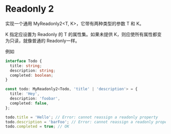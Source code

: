 # Readonly 2

实现一个通用 MyReadonly2<T, K>，它带有两种类型的参数 T 和 K。

K 指定应设置为 Readonly 的 T 的属性集。如果未提供 K，则应使所有属性都变为只读，就像普通的 Readonly<T>一样。

例如

```ts
interface Todo {
  title: string;
  description: string;
  completed: boolean;
}

const todo: MyReadonly2<Todo, 'title' | 'description'> = {
  title: 'Hey',
  description: 'foobar',
  completed: false,
};

todo.title = 'Hello'; // Error: cannot reassign a readonly property
todo.description = 'barFoo'; // Error: cannot reassign a readonly property
todo.completed = true; // OK
```
